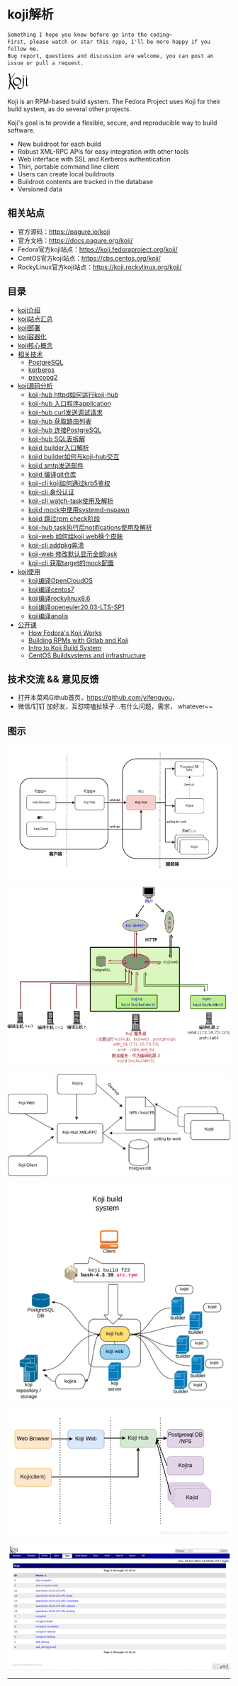 # koji解析

```
Something I hope you know before go into the coding~
First, please watch or star this repo, I'll be more happy if you follow me.
Bug report, questions and discussion are welcome, you can post an issue or pull a request.
```

![20220806_231000_79](image/20220806_231000_79.png)

Koji is an RPM-based build system. The Fedora Project uses Koji for their build system, as do several other projects.

Koji's goal is to provide a flexible, secure, and reproducible way to build software.


* New buildroot for each build
* Robust XML-RPC APIs for easy integration with other tools
* Web interface with SSL and Kerberos authentication
* Thin, portable command line client
* Users can create local buildroots
* Buildroot contents are tracked in the database
* Versioned data


## 相关站点

* 官方源码：<https://pagure.io/koji>
* 官方文档：<https://docs.pagure.org/koji/>
* Fedora官方koji站点：<https://koji.fedoraproject.org/koji/>
* CentOS官方koji站点：<https://cbs.centos.org/koji/>
* RockyLinux官方koji站点：<https://koji.rockylinux.org/koji/>

## 目录

* [koji介绍](docs/koji介绍.md)
* [koji站点汇总](docs/koji站点汇总.md)
* [koji部署](docs/koji部署.md)
* [koji容器化](docs/koji容器化.md)
* [koji核心概念](docs/koji核心概念.md)
* [相关技术](docs/相关技术.md)
    * [PostgreSQL](docs/相关技术/PostgreSQL.md)
    * [kerberos](docs/相关技术/kerberos.md)
    * [psycopg2](docs/相关技术/psycopg2.md)
* [koji源码分析](docs/koji源码分析.md)
    * [koji-hub httpd如何运行koji-hub](docs/koji源码分析/httpd如何运行koji-hub.md)
    * [koji-hub 入口程序application](docs/koji源码分析/入口程序application.md)
    * [koji-hub curl发送调试请求](docs/koji源码分析/curl发送调试请求.md)
    * [koji-hub 获取路由列表](docs/koji源码分析/获取路由列表.md)
    * [koji-hub 连接PostgreSQL](docs/koji源码分析/连接PostgreSQL.md)
    * [koji-hub SQL表拆解](docs/koji源码分析/SQL表拆解.md)
    * [kojid builder入口解析](docs/koji源码分析/builder入口解析.md)
    * [kojid builder如何与koji-hub交互](docs/koji源码分析/builder如何与koji-hub交互.md)
    * [kojid smtp发送邮件](docs/koji源码分析/builder_smtp发送邮件.md)
    * [kojid 编译git仓库](docs/koji源码分析/builder_编译git仓库.md)
    * [koji-cli koji如何通过krb5鉴权](docs/koji源码分析/koji如何通过krb5鉴权.md)
    * [koji-cli 身份认证](docs/koji源码分析/身份认证.md)
    * [koji-cli watch-task使用及解析](docs/koji源码分析/watch-task使用及解析.md)
    * [kojid mock中使用systemd-nspawn](docs/koji源码分析/mock中使用systemd-nspawn.md)
    * [kojid 跳过rpm check阶段](docs/koji源码分析/跳过rpm_check阶段.md)
    * [koji-hub task执行后notifications使用及解析](docs/koji源码分析/task执行后notifications使用及解析.md)
    * [koji-web 如何给koji web换个皮肤](docs/koji源码分析/如何给koji_web换个皮肤.md)
    * [koji-cli addpkg奔溃](docs/koji源码分析/addpkg奔溃.md)
    * [koji-web 修改默认显示全部task](docs/koji源码分析/修改默认显示全部task.md)
    * [koji-cli 获取target的mock配置](docs/koji源码分析/获取target的mock配置.md)
* [koji使用](docs/koji使用.md)
    * [koji编译OpenCloudOS](docs/koji使用/koji编译OpenCloudOS.md)
    * [koji编译centos7](docs/koji使用/koji编译centos7.md)
    * [koji编译rockylinux8.6](docs/koji使用/koji编译rockylinux8_6.md)
    * [koji编译openeuler20.03-LTS-SP1](docs/koji使用/koji编译openeuler2003ltssp1.md)
    * [koji编译anolis](docs/koji使用/koji编译anolis.md)
* [公开课](docs/公开课.md)
    * [How Fedora's Koji Works](docs/公开课/How_Fedoras_Koji_Works.md)
    * [Building RPMs with Gitlab and Koji](docs/公开课/Building_RPMs_with_Gitlab_and_Koji.md)
    * [Intro to Koji Build System](docs/公开课/Intro_to_Koji_Build_System.md)
    * [CentOS Buildsystems and infrastructure](docs/公开课/CentOS_Buildsystems_and_infrastructure.md)




## 技术交流 && 意见反馈

* 打开本菜鸡Github首页，<https://github.com/yifengyou>，
* 微信/钉钉 加好友，互怼唠嗑扯犊子...有什么问题，需求， whatever~~


## 图示

![20221005_110039_51](image/20221005_110039_51.png)

![20220811_141522_56](image/20220811_141522_56.png)

![20220811_141624_54](image/20220811_141624_54.png)

![20220811_141636_16](image/20220811_141636_16.png)

![20220811_141746_36](image/20220811_141746_36.png)

![20221018_135919_46](image/20221018_135919_46.png)
















---
